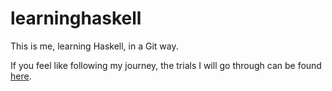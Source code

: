 # learninghaskell
This is me, learning Haskell, in a Git way.

If you feel like following my journey, the trials I will go through can be found [here](https://wiki.haskell.org/99_questions).
